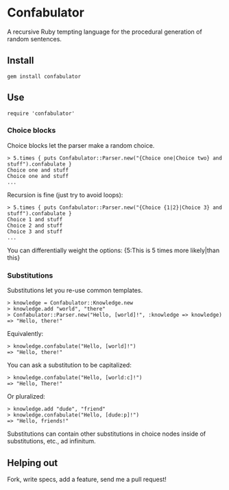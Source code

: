 # Confabulator

A recursive Ruby tempting language for the procedural generation of random sentences.

## Install

    gem install confabulator

## Use

    require 'confabulator'

### Choice blocks

Choice blocks let the parser make a random choice.

    > 5.times { puts Confabulator::Parser.new("{Choice one|Choice two} and stuff").confabulate }
    Choice one and stuff
    Choice one and stuff
    ...

Recursion is fine (just try to avoid loops):

    > 5.times { puts Confabulator::Parser.new("{Choice {1|2}|Choice 3} and stuff").confabulate }
    Choice 1 and stuff
    Choice 2 and stuff
    Choice 3 and stuff
    ...

You can differentially weight the options: {5:This is 5 times more likely|than this}

### Substitutions

Substitutions let you re-use common templates.

    > knowledge = Confabulator::Knowledge.new
    > knowledge.add "world", "there"
    > Confabulator::Parser.new("Hello, [world]!", :knowledge => knowledge)
    => "Hello, there!"

Equivalently:

    > knowledge.confabulate("Hello, [world]!")
    => "Hello, there!"

You can ask a substitution to be capitalized:

    > knowledge.confabulate("Hello, [world:c]!")
    => "Hello, There!"

Or pluralized:

    > knowledge.add "dude", "friend"
    > knowledge.confabulate("Hello, [dude:p]!")
    => "Hello, friends!"
		
Substitutions can contain other substitutions in choice nodes inside of substitutions, etc., ad infinitum.

## Helping out

Fork, write specs, add a feature, send me a pull request!
